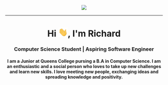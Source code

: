 <p align="center">
  <img src="https://avatars.githubusercontent.com/u/52021889?v=4" height="200"/>
</p>
<hr>
<h1 align="center">Hi <img src="https://raw.githubusercontent.com/ABSphreak/ABSphreak/master/gifs/Hi.gif" width="30px">, I'm Richard</h1>
<h3 align="center">Computer Science Student | Aspiring Software Engineer</h3>
<h4 align="center">I am a Junior at Queens College pursing a B.A in Computer Science. I am an enthusiastic and a social person who loves to take up new challenges and learn new skills. I love meeting new people, exchanging ideas and spreading knowledge and positivity.</h4>
<br>
